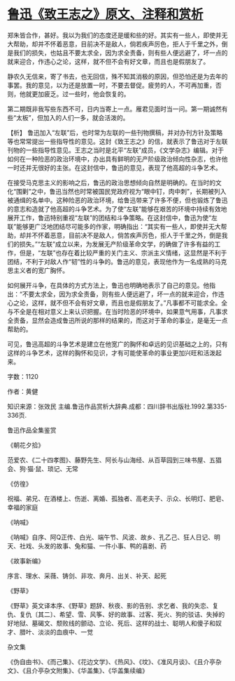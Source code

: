 # [鲁迅《致王志之》原文、注释和赏析](https://www.vrrw.net/wx/9460.html)

郑朱皆合作，甚好。我以为我们的态度还是缓和些的好。其实有一些人，即使并无大帮助，却并不怀着恶意，目前决不是敌人，倘若疾声厉色，拒人于千里之外，倒是我们的损失，也姑且不要太求全，因为求全责备，则有些人便远避了，坏一点的就来迎合，作违心之论，这样，就不但不会有好文章，而且也是假朋友了。

静农久无信来，寄了书去，也无回信，殊不知其消极的原因，但恐怕还是为去年的事罢。我的意见，以为还是放置一时，不要去督促。疲劳的人，不可再加重，否则，他就更加疲乏。过一些时，他会恢复的。

第二期既非我写些东西不可，日内当寄上一点。雁君见面时当一问。第一期诚然有些“太板”，但加入的人们一多，就会活泼的。



【析】 鲁迅加入“左联”后，也时常为左联的一些刊物撰稿，并对办刊方针及策略等也常常提出一些指导性的意见。这封《致王志之》的信，就表示了鲁迅对于左联刊物的一些指导性意见。王志之当时是北平“左联”成员，《文学杂志》编辑。对于如何在一种险恶的政治环境中，办出具有鲜明的无产阶级政治倾向性杂志，也许他一时还并无很好的主张。在这封信中，鲁迅的意见，表现了他高超的斗争艺术。

在接受马克思主义的影响之后，鲁迅的政治思想倾向自然是明确的。在当时的文化“围剿”之中，鲁迅当然也时常被国民党政府视为“眼中钉，肉中刺”，长期被列入被通缉的名单中。这种险恶的政治环境，给鲁迅带来了许多不便，但也锻炼了鲁迅的意志和造就了他高超的斗争艺术。为了使“左联”能够在艰苦的环境中持续有效地展开工作，鲁迅特别重视“左联”的团结和斗争策略。在这封信中，鲁迅为使“左联”能够更广泛地团结尽可能多的作家，明确指出：“其实有一些人，即使并无大帮助，却并不怀着恶意，目前决不是敌人，倘苦疾声厉色，拒人于千里之外，倒是我们的损失。”“左联”成立以来，为发展无产阶级革命文学，的确做了许多有益的工作，但是，“左联”也存在着比较严重的关门主义、宗派主义情绪，这显然是不利于团结，不利于对敌人作“韧”性的斗争的。鲁迅的意见，表现他作为一名成熟的马克思主义者的宽广胸怀。

如何展开斗争，在具体的方式方法上，鲁迅也明确地表示了自己的意见。他指出：“不要太求全，因为求全责备，则有些人便远避了，坏一点的就来迎合，作违心之论，这样，就不但不会有好文章，而且也是假朋友了。”凡事都不可能求全。全与不全是在相对意义上来认识把握。在当时险恶的环境中，如果意气用事，凡事求全责备，显然会造成鲁迅所说的那样的结果的，而这对于革命的事业，是毫无一点帮助的。

可见，鲁迅高超的斗争艺术是建立在他宽广的胸怀和卓远的见识基础之上的，只有这样的斗争艺术，这样的胸怀和见识，才有可能使革命的事业更加兴旺和活泼起来。

字数：1120

作者：黄健

知识来源：张效民 主编.鲁迅作品赏析大辞典.成都：四川辞书出版社.1992.第335-336页.

鲁迅作品全集鉴赏

《朝花夕拾》

范爱农、《二十四孝图》、藤野先生、阿长与山海经、从百草园到三味书屋、五猖会、狗·猫·鼠、琐记、无常

《仿徨》

祝福、弟兄、在酒楼上、伤逝、离婚、孤独者、高老夫子、示众、长明灯、肥皂、幸福的家庭

《呐喊》

《呐喊》自序、阿Q正传、白光、端午节、风波、故乡、孔乙己、狂人日记、明天、社戏、头发的故事、兔和猫、一件小事、鸭的喜剧、药

《故事新编》

序言、理水、采薇、铸剑、非攻、奔月、出关、补天、起死

《野草》

《野草》英文译本序、《野草》题辞、秋夜、影的告别、求乞者、我的失恋、复仇、复仇〔其二〕、希望、雪、风筝、好的故事、过客、死火、狗的驳诘、失掉的好地狱、墓碣文、颓败线的颤动、立论、死后、这样的战士、聪明人和傻子和奴才、腊叶、淡淡的血痕中、一觉

杂文集

《伪自由书》、《而己集》、《花边文学》、《热风》、《坟》、《准风月谈》、《且介亭杂文》、《且介亭杂文附集》、《华盖集》、《华盖集续编》

